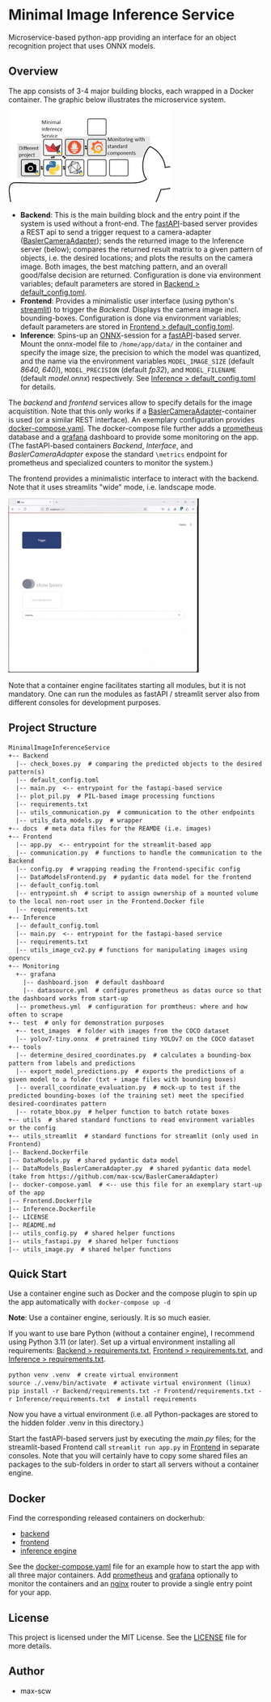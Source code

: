 # Minimal Image Inference Service

Microservice-based python-app providing an interface for an object recognition project that uses ONNX models.

## Overview

The app consists of 3-4 major building blocks, each wrapped in a Docker container. The graphic below illustrates the microservice system.

![OverviewContainer.png](docs%2FOverviewContainer.png)

- **Backend**: This is the main building block and the entry point if the system is used without a front-end. The [fastAPI](https://fastapi.tiangolo.com/)-based server provides a REST api to send a trigger request to a camera-adapter ([BaslerCameraAdapter](https://github.com/max-scw/BaslerCameraAdapter)); sends the returned image to the Inference server (below); compares the returned result matrix to a given pattern of objects, i.e. the desired locations; and plots the results on the camera image. Both images, the best matching pattern, and an overall good/false decision are returned. Configuration is done via environment variables; default parameters are stored in [Backend > default_config.toml](Backend%2Fdefault_config.toml).
- **Frontend**: Provides a minimalistic user interface (using python's [streamlit](https://streamlit.io/)) to trigger the *Backend*. Displays the camera image incl. bounding-boxes. Configuration is done via environment variables; default parameters are stored in [Frontend > default_config.toml](Frontend%2Fdefault_config.toml).
- **Inference**: Spins-up an [ONNX](https://en.wikipedia.org/wiki/Open_Neural_Network_Exchange)-session for a [fastAPI](https://fastapi.tiangolo.com/)-based server. Mount the onnx-model file to `/home/app/data/` in the container and specify the image size, the precision to which the model was quantized, and the name via the environment variables `MODEL_IMAGE_SIZE` (default *8640, 640)*), `MODEL_PRECISION` (default *fp32*), and `MODEL_FILENAME` (default *model.onnx*) respectively.  See [Inference > default_config.toml](Inference%2Fdefault_config.toml) for details.

The *backend* and *frontend* services allow to specify details for the image acquistition. Note that this only works if a [BaslerCameraAdapter](https://github.com/max-scw/BaslerCameraAdapter)-container is used (or a similar REST interface).
An exemplary configuration provides [docker-compose.yaml](docker-compose.yaml). The docker-compose file further adds a [prometheus](https://prometheus.io/) database and a [grafana](https://grafana.com/) dashboard to provide some monitoring on the app. (The fastAPI-based containers *Backend*, *Interface*, and *BaslerCameraAdapter* expose the standard `\metrics` endpoint for prometheus and specialized counters to monitor the system.)

The frontend provides a minimalistic interface to interact with the backend. Note that it uses streamlits "wide" mode, i.e. landscape mode.

![Example front-end](docs%2Ffrontend.gif)

Note that a container engine facilitates starting all modules, but it is not mandatory. One can run the modules as fastAPI / streamlit server also from different consoles for development purposes.

## Project Structure

````
MinimalImageInferenceService
+-- Backend
  |-- check_boxes.py  # comparing the predicted objects to the desired pattern(s)
  |-- default_config.toml
  |-- main.py  <-- entrypoint for the fastapi-based service
  |-- plot_pil.py  # PIL-based image processing functions
  |-- requirements.txt
  |-- utils_communication.py  # communication to the other endpoints
  |-- utils_data_models.py  # wrapper
+-- docs  # meta data files for the REAMDE (i.e. images)
+-- Frontend
  |-- app.py  <-- entrypoint for the streamlit-based app
  |-- communication.py  # functions to handle the communication to the Backend
  |-- config.py  # wrapping reading the Frontend-specific config
  |-- DataModelsFrontend.py  # pydantic data model for the frontend
  |-- default_config.toml
  |-- entrypoint.sh  # script to assign ownership of a mounted volume to the local non-root user in the Frontend.Docker file
  |-- requirements.txt
+-- Inference
  |-- default_config.toml
  |-- main.py  <-- entrypoint for the fastapi-based service
  |-- requirements.txt
  |-- utils_image_cv2.py # functions for manipulating images using opencv
+-- Monitoring
  +-- grafana
    |-- dashboard.json  # default dashboard
    |-- datasource.yml  # configures prometheus as datas ource so that the dashboard works from start-up
  |-- prometheus.yml  # configuration for promtheus: where and how often to scrape
+-- test  # only for demonstration purposes
  +-- test_images  # folder with images from the COCO dataset
  |-- yolov7-tiny.onnx  # pretrained tiny YOLOv7 on the COCO dataset
+-- tools
  |-- determine_desired_coordinates.py  # calculates a bounding-box pattern from labels and predictions
  |-- export_model_predictions.py  # exports the predictions of a given model to a folder (txt + image files with bounding boxes)
  |-- overall_coordinate_evaluation.py  # mock-up to test if the predicted bounding-boxes (of the training set) meet the specified desired-coordinates pattern
  |-- rotate_bbox.py  # helper function to batch rotate boxes
+-- utils  # shared standard functions to read environment variables or the config
+-- utils_streamlit  # standard functions for streamlit (only used in Frontend)
|-- Backend.Dockerfile
|-- DataModels.py  # shared pydantic data model
|-- DataModels_BaslerCameraAdapter.py  # shared pydantic data model (take from https://github.com/max-scw/BaslerCameraAdapter)
|-- docker-compose.yaml  # <-- use this file for an exemplary start-up of the app
|-- Frontend.Dockerfile
|-- Inference.Dockerfile
|-- LICENSE
|-- README.md
|-- utils_config.py  # shared helper functions
|-- utils_fastapi.py  # shared helper functions
|-- utils_image.py  # shared helper functions
````

## Quick Start

Use a container engine such as Docker and the compose plugin to spin up the app automatically with `docker-compose up -d`


**Note**: Use a container engine, seriously. It is so much easier.

If you want to use bare Python (without a container engine), I recommend using Python 3.11 (or later).
Set up a virtual environment installing all requirements: [Backend > requirements.txt](Backend%2Frequirements.txt), [Frontend > requirements.txt](Frontend%2Frequirements.txt), and [Inference > requirements.txt](Inference%2Frequirements.txt).

````shell
python venv .venv  # create virtual environment
source ./.venv/bin/activate  # activate virtual environment (linux)
pip install -r Backend/requirements.txt -r Frontend/requirements.txt -r Inference/requirements.txt  # install requirements
````

Now you have a virtual environment (i.e. all Python-packages are stored to the hidden folder .venv in this directory.)

Start the fastAPI-based servers just by executing the *main.py* files; for the streamlit-based Frontend call `streamlit run app.py` in [Frontend](Frontend) in separate consoles. Note that you will certainly have to copy some shared files an packages to the sub-folders in order to start all servers without a container engine.


## Docker

Find the corresponding released containers on dockerhub:

- [backend](https://hub.docker.com/repository/docker/maxscw/minimal-image-inference-backend/)
- [frontend](https://hub.docker.com/repository/docker/maxscw/minimal-image-inference-frontend/)
- [inference engine](https://hub.docker.com/repository/docker/maxscw/minimal-image-inference-engine/)

See the [docker-compose.yaml](docker-compose.yaml) file for an example how to start the app with all three major containers.
Add [prometheus](https://prometheus.io/) and [grafana](https://grafana.com/) optionally to monitor the containers and an [nginx](https://nginx.org/) router to provide a single entry point for your app.


## License

This project is licensed under the MIT License. See the [LICENSE](LICENSE) file for more details.

## Author

 - max-scw
